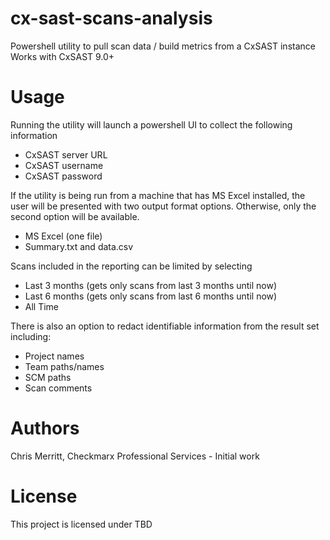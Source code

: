 # cx-sast-scans-analysis
Powershell utility to pull scan data / build metrics from a CxSAST instance
Works with CxSAST 9.0+

# Usage
Running the utility will launch a powershell UI to collect the following information

* CxSAST server URL
* CxSAST username
* CxSAST password

If the utility is being run from a machine that has MS Excel installed, the user will be presented with two output format options.  Otherwise, only the second option will be available.

* MS Excel (one file)
* Summary.txt and data.csv

Scans included in the reporting can be limited by selecting

* Last 3 months (gets only scans from last 3 months until now)
* Last 6 months (gets only scans from last 6 months until now)
* All Time

There is also an option to redact identifiable information from the result set including:

* Project names
* Team paths/names
* SCM paths
* Scan comments

# Authors
Chris Merritt, Checkmarx Professional Services - Initial work

# License
This project is licensed under TBD
